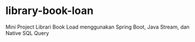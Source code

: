 # library-book-loan
Mini Project Librari Book Load menggunakan Spring Boot, Java Stream, dan Native SQL Query
